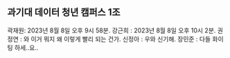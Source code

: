 ## 과기대 데이터 청년 캠퍼스 1조

곽재원: 2023년 8월 8일 오후 9시 58분.
강근희 : 2023년 8월 8일 오후 10시 2분.
권정연 : 와 이거 뭐지 왜 이렇게 빨리 되는 건가. 
신정아 : 우와 신기해.
장민준 : 다들 화이팅 하세..요..